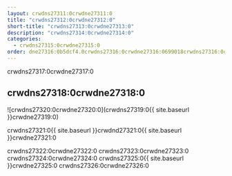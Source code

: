 ```yaml
---
layout: crwdns27311:0crwdne27311:0
title: "crwdns27312:0crwdne27312:0"
short-title: "crwdns27313:0crwdne27313:0"
description: "crwdns27314:0crwdne27314:0"
categories:
  - crwdns27315:0crwdne27315:0
order: dne27316:0b5dcf4.0crwdns27316:0crwdne27316:0699018crwdns27316:0crwdne27316:0
---
```

crwdns27317:0crwdne27317:0

## crwdns27318:0crwdne27318:0

![crwdns27320:0crwdne27320:0](crwdns27319:0{{ site.baseurl }}crwdne27319:0)

crwdns27321:0{{ site.baseurl }}crwdnd27321:0{{ site.baseurl }}crwdne27321:0

crwdns27322:0crwdne27322:0 crwdns27323:0crwdne27323:0 crwdns27324:0crwdne27324:0 crwdns27325:0{{ site.baseurl }}crwdne27325:0 crwdns27326:0crwdne27326:0
